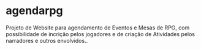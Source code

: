 # agendarpg
Projeto de Website para agendamento de Eventos e Mesas de RPG, com possibilidade de incrição pelos jogadores e de criação de Atividades pelos narradores e outros envolvidos..
